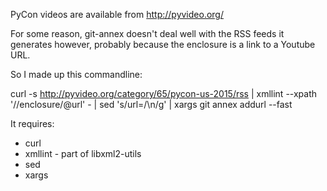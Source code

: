 PyCon videos are available from http://pyvideo.org/

For some reason, git-annex doesn't deal well with the RSS feeds it
generates however, probably because the enclosure is a link to a Youtube
URL.

So I made up this commandline:

curl -s http://pyvideo.org/category/65/pycon-us-2015/rss | xmllint --xpath '//enclosure/@url' - | sed 's/url=/\n/g' | xargs git annex addurl --fast

It requires:

 * curl
 * xmllint - part of libxml2-utils
 * sed
 * xargs
